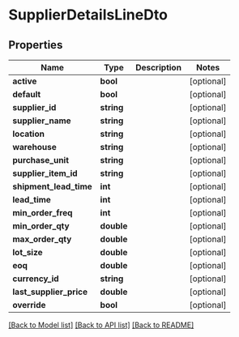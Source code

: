# SupplierDetailsLineDto

## Properties
Name | Type | Description | Notes
------------ | ------------- | ------------- | -------------
**active** | **bool** |  | [optional] 
**default** | **bool** |  | [optional] 
**supplier_id** | **string** |  | [optional] 
**supplier_name** | **string** |  | [optional] 
**location** | **string** |  | [optional] 
**warehouse** | **string** |  | [optional] 
**purchase_unit** | **string** |  | [optional] 
**supplier_item_id** | **string** |  | [optional] 
**shipment_lead_time** | **int** |  | [optional] 
**lead_time** | **int** |  | [optional] 
**min_order_freq** | **int** |  | [optional] 
**min_order_qty** | **double** |  | [optional] 
**max_order_qty** | **double** |  | [optional] 
**lot_size** | **double** |  | [optional] 
**eoq** | **double** |  | [optional] 
**currency_id** | **string** |  | [optional] 
**last_supplier_price** | **double** |  | [optional] 
**override** | **bool** |  | [optional] 

[[Back to Model list]](../README.md#documentation-for-models) [[Back to API list]](../README.md#documentation-for-api-endpoints) [[Back to README]](../README.md)


